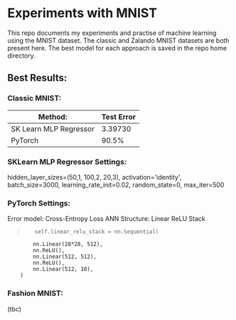 # Experiments with MNIST

This repo documents my experiments and practise of machine learning using the MNIST dataset. The classic and Zalando MNIST datasets are both present here. The best model for each approach is saved in the repo home directory.

## Best Results:

### Classic MNIST:

| Method: | Test Error |
| ------- | ---------- |
| SK Learn MLP Regressor | 3.39730 |
| PyTorch | 90.5% |

### SKLearn MLP Regressor Settings:

hidden_layer_sizes=(50,1, 100,2, 20,3),
activation='identity', batch_size=3000,                                    learning_rate_init=0.02,
random_state=0,
max_iter=500


### PyTorch Settings:

Error model: Cross-Entropy Loss
ANN Structure: Linear ReLU Stack

>        self.linear_relu_stack = nn.Sequential(
            nn.Linear(28*28, 512),
            nn.ReLU(),
            nn.Linear(512, 512),
            nn.ReLU(),
            nn.Linear(512, 10),
        )

### Fashion MNIST: 
(tbc)
